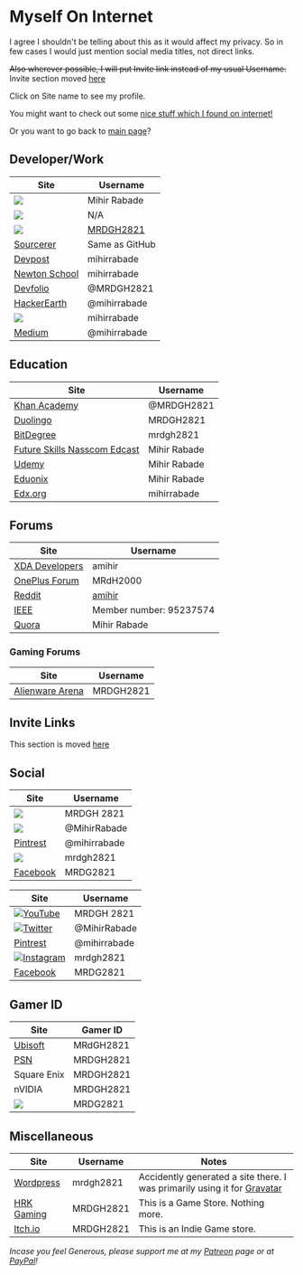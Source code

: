 <!-- @format -->

# Myself On Internet

I agree I shouldn't be telling about this as it would affect my privacy. So in few cases I would just mention social media titles, not direct links.

<strike>Also wherever possible, I will put Invite link instead of my usual Username.</strike>
Invite section moved [here](/Miscellaneous/Invitations.md)

Click on Site name to see my profile.

You might want to check out some [nice stuff which I found on internet!](Nice_Stuff_On_Internet.md)

Or you want to go back to [main page](README.md)?

## Developer/Work

| Site                                                                                                                                                          | Username                                   |
| ------------------------------------------------------------------------------------------------------------------------------------------------------------- | ------------------------------------------ |
| [<img src="https://img.shields.io/badge/linkedin%20-%230077B5.svg?&style=for-the-badge&logo=linkedin&logoColor=white"/>](http://bit.ly/mrdghLI)               | Mihir Rabade                               |
| [<img src="https://img.shields.io/badge/heroku%20-%23430098.svg?&style=for-the-badge&logo=heroku&logoColor=white"/>](https://www.heroku.com/home#)            | N/A                                        |
| [ <img src="https://img.shields.io/badge/github%20-%23121011.svg?&style=for-the-badge&logo=github&logoColor=white"/>](https://mrdgh2821.github.io/MRDGH2821/) | [MRDGH2821](https://github.com/MRDGH2821/) |
| [Sourcerer](https://sourcerer.io/mrdgh2821)                                                                                                                   | Same as GitHub                             |
| [Devpost](https://devpost.com/mihirrabade)                                                                                                                    | mihirrabade                                |
| [Newton School](https://my.newtonschool.co/user/mihirrabade/)                                                                                                 | mihirrabade                                |
| [Devfolio](https://devfolio.co/@MRDGH2821)                                                                                                                    | @MRDGH2821                                 |
| [HackerEarth](https://www.hackerearth.com/@mihirrabade)                                                                                                       | @mihirrabade                               |
| [<img src="https://img.shields.io/badge/-Hackerrank-2EC866?style=for-the-badge&logo=HackerRank&logoColor=white"/>](https://www.hackerrank.com/mihirrabade)    | mihirrabade                                |
| [Medium](https://medium.com/@mihirrabade)                                                                                                                     | @mihirrabade                               |

## Education

| Site                                                                    | Username     |
| ----------------------------------------------------------------------- | ------------ |
| [Khan Academy](http://www.khanacademy.org/profile/MRDGH2821)            | @MRDGH2821   |
| [Duolingo](https://www.duolingo.com/MRDGH2821)                          | MRDGH2821    |
| [BitDegree](https://www.bitdegree.org/user/mrdgh-2821/profile)          | mrdgh2821    |
| [Future Skills Nasscom Edcast](https://futureskillsnasscom.edcast.com/) | Mihir Rabade |
| [Udemy](https://www.udemy.com/user/mrdgh-2821/)                         | Mihir Rabade |
| [Eduonix](https://www.eduonix.com/u/mrdgh-2821)                         | Mihir Rabade |
| [Edx.org](https://profile.edx.org/u/mihirrabade)                        | mihirrabade  |

## Forums

| Site                                                                    | Username                                     |
| ----------------------------------------------------------------------- | -------------------------------------------- |
| [XDA Developers](https://forum.xda-developers.com/member.php?u=6224863) | amihir                                       |
| [OnePlus Forum](https://forums.oneplus.com/members/mrdh2000.1474463/)   | MRdH2000                                     |
| [Reddit](https://www.reddit.com/user/amihir)                            | [amihir](https://www.reddit.com/r/MRDC2821/) |
| [IEEE](http://www.ieee.org/)                                            | Member number: 95237574                      |
| [Quora](https://www.quora.com/profile/Mihir-Rabade)                     | Mihir Rabade                                 |

### Gaming Forums

| Site                                                               | Username  |
| ------------------------------------------------------------------ | --------- |
| [Alienware Arena](https://www.alienwarearena.com/member/MRDGH2821) | MRDGH2821 |

## Invite Links

This section is moved [here](/Miscellaneous/Invitations.md)

## Social

| Site                                                                                                                                               | Username     |
| -------------------------------------------------------------------------------------------------------------------------------------------------- | ------------ |
| [<img src="https://img.shields.io/badge/MRDGH%202821%20-%23FF0000.svg?&style=for-the-badge&logo=YouTube&logoColor=white"/>](http://bit.ly/YTmrdgh) | MRDGH 2821   |
| [<img src="https://img.shields.io/badge/@MihirRabade%20-%231DA1F2.svg?&style=for-the-badge&logo=Twitter&logoColor=white"/>](http://bit.ly/mrdghtw) | @MihirRabade |
| [Pintrest](https://www.pinterest.com/mihirrabade/)                                                                                                 | @mihirrabade |
| [<img src="https://img.shields.io/badge/mrdgh2821%20-%23E4405F.svg?&style=for-the-badge&logo=Instagram&logoColor=white"/>](http://bit.ly/mrdghig)  | mrdgh2821    |
| [Facebook](http://bit.ly/mrdghfb)                                                                                                                  | MRDG2821     |

| Site                                                                                                                                               | Username     |
| -------------------------------------------------------------------------------------------------------------------------------------------------- | ------------ |
| [![YouTube](https://img.shields.io/badge/MRDGH%202821%20-%23FF0000.svg?&style=for-the-badge&logo=YouTube&logoColor=white)](http://bit.ly/YTmrdgh)  | MRDGH 2821   |
| [![Twitter](https://img.shields.io/badge/@MihirRabade%20-%231DA1F2.svg?&style=for-the-badge&logo=Twitter&logoColor=white)](http://bit.ly/mrdghtw)  | @MihirRabade |
| [Pintrest](https://www.pinterest.com/mihirrabade/)                                                                                                 | @mihirrabade |
| [![Instagram](https://img.shields.io/badge/mrdgh2821%20-%23E4405F.svg?&style=for-the-badge&logo=Instagram&logoColor=white)](http://bit.ly/mrdghig) | mrdgh2821    |
| [Facebook](http://bit.ly/mrdghfb)                                                                                                                  | MRDG2821     |

## Gamer ID

| Site                                                                                                                                         | Gamer ID  |
| -------------------------------------------------------------------------------------------------------------------------------------------- | --------- |
| [Ubisoft](https://club.ubisoft.com/en-US/)                                                                                                   | MRdGH2821 |
| [PSN](https://my.playstation.com/profile/MRDGH2821)                                                                                          | MRDGH2821 |
| Square Enix                                                                                                                                  | MRDGH2821 |
| nVIDIA                                                                                                                                       | MRDGH2821 |
| [<img src="https://img.shields.io/badge/steam%20-%23000000.svg?&style=for-the-badge&logo=steam&logoColor=white"/>](http://bit.ly/mrdghSTEAM) | MRDG2821  |

## Miscellaneous

| Site                                                        | Username  | Notes                                                                                              |
| ----------------------------------------------------------- | --------- | -------------------------------------------------------------------------------------------------- |
| [Wordpress](https://mrdgh2821.wordpress.com/)               | mrdgh2821 | Accidently generated a site there. I was primarily using it for [Gravatar](https://bit.ly/36fl6Ee) |
| [HRK Gaming](https://www.hrkgame.com/en/profile/MRDGH2821/) | MRDGH2821 | This is a Game Store. Nothing more.                                                                |
| [Itch.io](https://mrdgh2821.itch.io)                        | MRDGH2821 | This is an Indie Game store.                                                                       |

_Incase you feel Generous, please support me at my [Patreon](https://www.patreon.com/mrdgh2821) page or at [PayPal](https://paypal.me/mrdgh2821)!_
